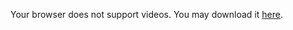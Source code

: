<SlidevVideo mute controls>
  <!-- Anything that can go in an HTML video element. -->
  <source src="../../videos/projetoreact.mp4" type="video/mp4" />
  <p>
    Your browser does not support videos. You may download it
    <a href="../../videos/projetoreact.mp4">here</a>.
  </p>
</SlidevVideo>